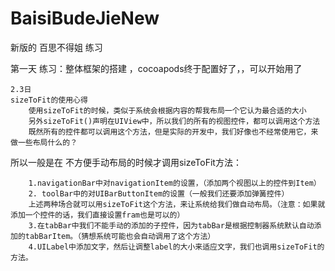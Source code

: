 # BaisiBudeJieNew
新版的 百思不得姐 练习

第一天 练习：整体框架的搭建 ，cocoapods终于配置好了，，可以开始用了

    2.3日
    sizeToFit的使用心得
        使用sizeToFit的时候，类似于系统会根据内容的帮我布局一个它认为最合适的大小
        另外sizeToFit()声明在UIView中，所以我们的所有的视图控件，都可以调用这个方法
        既然所有的控件都可以调用这个方法，但是实际的开发中，我们好像也不经常使用它，来做一些布局什么的？
        
所以一般是在 不方便手动布局的时候才调用sizeToFit方法：

        1.navigationBar中对navigationItem的设置，（添加两个视图以上的控件到Item）
        2. toolBar中的对UIBarButtonItem的设置（一般我们还要添加弹簧控件）
        上述两种场合就可以用sizeToFit这个方法，来让系统给我们做自动布局。（注意：如果就添加一个控件的话，我们直接设置fram也是可以的）
        3.在tabBar中我们不能手动的添加的子控件，因为tabBar是根据控制器系统默认自动添加的tabBarItem。（猜想系统可能也会自动调用了这个方法）
        4.UILabel中添加文字，然后让调整label的大小来适应文字，我们也调用sizeToFit的方法。


